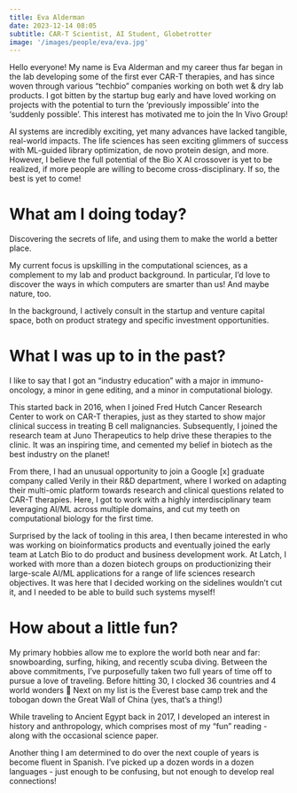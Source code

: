 ```yaml
---
title: Eva Alderman
date: 2023-12-14 08:05
subtitle: CAR-T Scientist, AI Student, Globetrotter
image: '/images/people/eva/eva.jpg'
---
```


Hello everyone! My name is Eva Alderman and my career thus far began in the lab developing some of the first ever CAR-T therapies, and has since woven through various “techbio” companies working on both wet & dry lab products. I got bitten by the startup bug early and have loved working on projects with the potential to turn the ‘previously impossible’ into the ‘suddenly possible’. This interest has motivated me to join the In Vivo Group!

AI systems are incredibly exciting, yet many advances have lacked tangible, real-world impacts. The life sciences has seen exciting glimmers of success with ML-guided library optimization, de novo protein design, and more. However, I believe the full potential of the Bio X AI crossover is yet to be realized, if more people are willing to become cross-disciplinary. If so, the best is yet to come!

# What am I doing today?

Discovering the secrets of life, and using them to make the world a better place.

My current focus is upskilling in the computational sciences, as a complement to my lab and product background. In particular, I’d love to discover the ways in which computers are smarter than us! And maybe nature, too.

In the background, I actively consult in the startup and venture capital space, both on product strategy and specific investment opportunities.

# What I was up to in the past?

I like to say that I got an “industry education” with a major in immuno-oncology, a minor in gene editing, and a minor in computational biology.

This started back in 2016, when I joined Fred Hutch Cancer Research Center to work on CAR-T therapies, just as they started to show major clinical success in treating B cell malignancies. Subsequently, I joined the research team at Juno Therapeutics to help drive these therapies to the clinic. It was an inspiring time, and cemented my belief in biotech as the best industry on the planet!

From there, I had an unusual opportunity to join a Google [x] graduate company called Verily in their R&D department, where I worked on adapting their multi-omic platform towards research and clinical questions related to CAR-T therapies. Here, I got to work with a highly interdisciplinary team leveraging AI/ML across multiple domains, and cut my teeth on computational biology for the first time. 

Surprised by the lack of tooling in this area, I then became interested in who was working on bioinformatics products and eventually joined the early team at Latch Bio to do product and business development work. At Latch, I worked with more than a dozen biotech groups on productionizing their large-scale AI/ML applications for a range of life sciences research objectives. It was here that I decided working on the sidelines wouldn’t cut it, and I needed to be able to build such systems myself!

# How about a little fun?

My primary hobbies allow me to explore the world both near and far\: snowboarding, surfing, hiking, and recently scuba diving. Between the above commitments, I’ve purposefully taken two full years of time off to pursue a love of traveling. Before hitting 30, I clocked 36 countries and 4 world wonders 🙂 Next on my list is the Everest base camp trek and the tobogan down the Great Wall of China (yes, that’s a thing!)

While traveling to Ancient Egypt back in 2017, I developed an interest in history and anthropology, which comprises most of my “fun” reading - along with the occasional science paper.

Another thing I am determined to do over the next couple of years is become fluent in Spanish. I’ve picked up a dozen words in a dozen languages - just enough to be confusing, but not enough to develop real connections!
